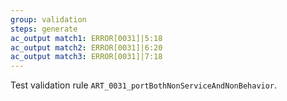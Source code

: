 ```yaml
---
group: validation
steps: generate
ac_output match1: ERROR[0031]|5:18
ac_output match2: ERROR[0031]|6:20
ac_output match3: ERROR[0031]|7:18
---
```

Test validation rule `ART_0031_portBothNonServiceAndNonBehavior`.
